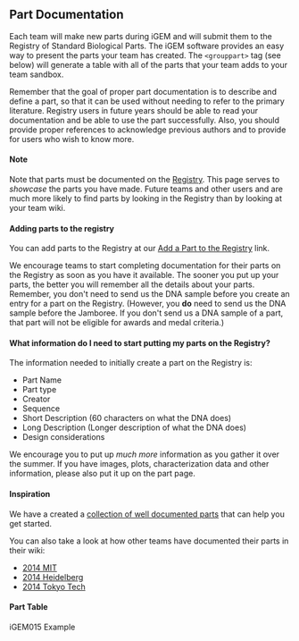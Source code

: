 ## Part Documentation

Each team will make new parts during iGEM and will submit them to the Registry
of Standard Biological Parts. The iGEM software provides an easy way to present
the parts your team has created. The `<grouppart>` tag (see below) will generate
a table with all of the parts that your team adds to your team sandbox.

Remember that the goal of proper part documentation is to describe and define a
part, so that it can be used without needing to refer to the primary literature.
Registry users in future years should be able to read your documentation and be
able to use the part successfully. Also, you should provide proper references to
acknowledge previous authors and to provide for users who wish to know more.

#### Note

Note that parts must be documented on the
[Registry](http://parts.igem.org/Main_Page). This page serves to *showcase* the
parts you have made. Future teams and other users and are much more likely to
find parts by looking in the Registry than by looking at your team wiki.

#### Adding parts to the registry

You can add parts to the Registry at our [Add a Part to the
Registry](http://parts.igem.org/Add_a_Part_to_the_Registry) link.

We encourage teams to start completing documentation for their parts on the
Registry as soon as you have it available. The sooner you put up your parts, the
better you will remember all the details about your parts. Remember, you don't
need to send us the DNA sample before you create an entry for a part on the
Registry. (However, you **do** need to send us the DNA sample before the
Jamboree. If you don't send us a DNA sample of a part, that part will not be
eligible for awards and medal criteria.)

#### What information do I need to start putting my parts on the Registry?

The information needed to initially create a part on the Registry is:

* Part Name
* Part type
* Creator
* Sequence
* Short Description (60 characters on what the DNA does)
* Long Description (Longer description of what the DNA does)
* Design considerations


We encourage you to put up *much more* information as you gather it over the
summer. If you have images, plots, characterization data and other information,
please also put it up on the part page.

#### Inspiration

We have a created a [collection of well documented
parts](http://parts.igem.org/Well_Documented_Parts) that can help you get
started.

You can also take a look at how other teams have documented their parts in their wiki:

* [2014 MIT](http://2014.igem.org/Team:MIT/Parts)
* [2014 Heidelberg](http://2014.igem.org/Team:Heidelberg/Parts)
* [2014 Tokyo Tech](http://2014.igem.org/Team:Tokyo_Tech/Parts)

#### Part Table

</html>
<groupparts>iGEM015 Example</groupparts>
<html>
